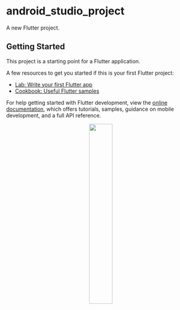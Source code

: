 # android_studio_project

A new Flutter project.

## Getting Started

This project is a starting point for a Flutter application.

A few resources to get you started if this is your first Flutter project:

- [Lab: Write your first Flutter app](https://docs.flutter.dev/get-started/codelab)
- [Cookbook: Useful Flutter samples](https://docs.flutter.dev/cookbook)

For help getting started with Flutter development, view the
[online documentation](https://docs.flutter.dev/), which offers tutorials,
samples, guidance on mobile development, and a full API reference.

<p align = "center">
<img src= "https://github.com/Yash-978/time_daily_tasks/assets/147479013/5db3fa76-03a6-48e4-a0ec-25b9e380981b" widht=22% height=35%>
</p>
